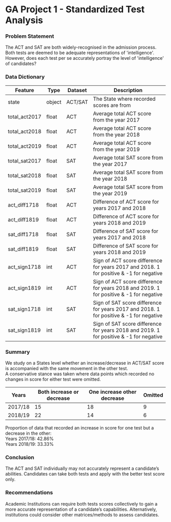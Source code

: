 # GA Project 1 - Standardized Test Analysis

### Problem Statement
The ACT and SAT are both widely-recognised in the admission process. 
Both tests are deemed to be adequate representations of 'intelligence'. \
However, does each test per se accurately portray the level of 'intelligence' of candidates?


### Data Dictionary 
|Feature|Type|Dataset|Description|
|---|---|---|---|
|state|object|ACT/SAT|The State where recorded scores are from| 
|total_act2017|float|ACT|Average total ACT score from the year 2017|
|total_act2018|float|ACT|Average total ACT score from the year 2018|
|total_act2019|float|ACT|Average total ACT score from the year 2019|
|total_sat2017|float|SAT|Average total SAT score from the year 2017|
|total_sat2018|float|SAT|Average total SAT score from the year 2018|
|total_sat2019|float|SAT|Average total SAT score from the year 2019|
|act_diff1718|float|ACT|Difference of ACT score for years 2017 and 2018|
|act_diff1819|float|ACT|Difference of ACT score for years 2018 and 2019|
|sat_diff1718|float|SAT|Difference of SAT score for years 2017 and 2018|
|sat_diff1819|float|SAT|Difference of SAT score for years 2018 and 2019|
|act_sign1718|int|ACT|Sign of ACT score difference for years 2017 and 2018. 1 for positive & -1 for negative|
|act_sign1819|int|ACT|Sign of ACT score difference for years 2018 and 2019. 1 for positive & -1 for negative|
|sat_sign1718|int|SAT|Sign of SAT score difference for years 2017 and 2018. 1 for positive & -1 for negative|
|sat_sign1819|int|SAT|Sign of SAT score difference for years 2018 and 2019. 1 for positive & -1 for negative|


### Summary
We study on a States level whether an increase/decrease in ACT/SAT score is accompanied with the same movement in the other test. \
A conservative stance was taken where data points which recorded no changes in score for either test were omitted.

|Years|Both increase or decrease|One increase other decrease|Omitted|
|---|---|---|---|
|2017/18|15|18|9|
|2018/19|22|14|6|

Proportion of data that recorded an increase in score for one test but a decrease in the other: \
Years 2017/18: 42.86% \
Years 2018/19: 33.33% 


### Conclusion
The ACT and SAT individually may not accurately represent a candidate’s abilities.
Candidates can take both tests and apply with the better test score only.


### Recommendations
Academic Institutions can require both tests scores collectively to gain a more accurate representation of a candidate’s capabilities.
Alternatively, institutions could consider other matrices/methods to assess candidates.

